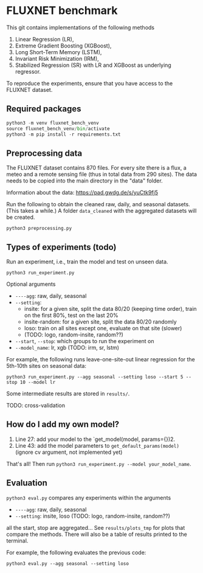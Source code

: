 # FLUXNET benchmark

This git contains implementations of the following methods
1. Linear Regression (LR),
2. Extreme Gradient Boosting (XGBoost),
3. Long Short-Term Memory (LSTM),
4. Invariant Risk Minimization (IRM),
5. Stabilized Regression (SR) with LR and XGBoost as underlying regressor.

To reproduce the experiments, ensure that you have access to the FLUXNET dataset.

## Required packages

```python
python3 -m venv fluxnet_bench_venv
source fluxnet_bench_venv/bin/activate
python3 -m pip install -r requirements.txt
```

## Preprocessing data

The FLUXNET dataset contains 870 files. For every site there is a flux, a meteo and a remote sensing file (thus in total data from 290 sites). The data needs to be copied into the main directory in the "data" folder.

Information about the data: https://pad.gwdg.de/s/yuCtk9fj5

Run the following to obtain the cleaned raw, daily, and seasonal datasets. (This takes a while.) A folder `data_cleaned` with the aggregated datasets will be created.

`python3 preprocessing.py` 

## Types of experiments (todo)

Run an experiment, i.e., train the model and test on unseen data.

`python3 run_experiment.py`

Optional arguments
* `----agg`: raw, daily, seasonal
* `--setting`: 
    - insite: for a given site, split the data 80/20 (keeping time order), train on the first 80%, test on the last 20%
    - insite-random: for a given site, split the data 80/20 randomly
    - loso: train on all sites except one, evaluate on that site (slower)
    - (TODO: logo, random-insite, random??)
* `--start`, `--stop`: which groups to run the experiment on
* `--model_name`: lr, xgb (TODO: irm, sr, lstm)

For example, the following runs leave-one-site-out linear regression for the 5th-10th sites on seasonal data: 

`python3 run_experiment.py --agg seasonal --setting loso --start 5 --stop 10 --model lr`

Some intermediate results are stored in `results/`.

TODO: cross-validation

## How do I add my own model?

1. Line 27: add your model to the `get_model(model, params={})2. 
2. Line 43: add the model parameters to `get_default_params(model)` (ignore cv argument, not implemented yet)

That's all! Then run `python3 run_experiment.py --model your_model_name`.

## Evaluation

`python3 eval.py` compares any experiments within the arguments 

* `----agg`: raw, daily, seasonal
* `--setting`: insite, loso (TODO: logo, random-insite, random??)

all the start, stop are aggregated... See `results/plots_tmp` for plots that compare the methods. There will also be a table of results printed to the terminal.

For example, the following evaluates the previous code:

`python3 eval.py --agg seasonal --setting loso`
